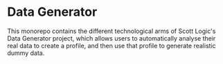 # Data Generator

This monorepo contains the different technological arms of Scott Logic's Data Generator project, which allows users to automatically analyse their real data to create a profile, and then use that profile to generate realistic dummy data.